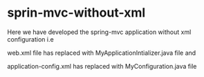 # sprin-mvc-without-xml

Here we have developed the spring-mvc application without xml configuration i.e

web.xml file has replaced with MyApplicationIntializer.java file and

application-config.xml has replaced with MyConfiguration.java file


